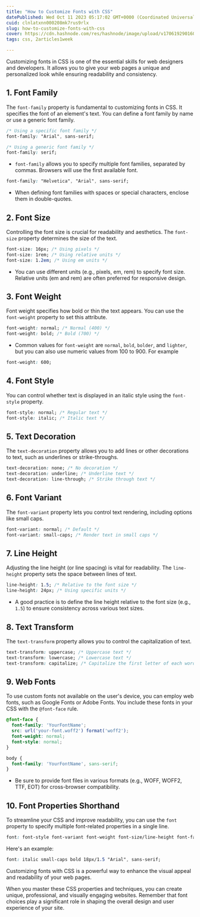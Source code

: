 ```yaml
---
title: "How to Customize Fonts with CSS"
datePublished: Wed Oct 11 2023 05:17:02 GMT+0000 (Coordinated Universal Time)
cuid: clnlatxnn000208mk7rus9rlx
slug: how-to-customize-fonts-with-css
cover: https://cdn.hashnode.com/res/hashnode/image/upload/v1706192901608/60eab7ac-2f96-4e35-9518-66cade966e74.png
tags: css, 2articles1week

---
```


Customizing fonts in CSS is one of the essential skills for web designers and developers. It allows you to give your web pages a unique and personalized look while ensuring readability and consistency.

## 1\. **Font Family**

The `font-family` property is fundamental to customizing fonts in CSS. It specifies the font of an element's text. You can define a font family by name or use a generic font family.

```css
/* Using a specific font family */
font-family: "Arial", sans-serif;

/* Using a generic font family */
font-family: serif;
```

* `font-family` allows you to specify multiple font families, separated by commas. Browsers will use the first available font.
    

```css
font-family: "Helvetica", "Arial", sans-serif;
```

* When defining font families with spaces or special characters, enclose them in double-quotes.
    

## 2\. **Font Size**

Controlling the font size is crucial for readability and aesthetics. The `font-size` property determines the size of the text.

```css
font-size: 16px; /* Using pixels */
font-size: 1rem; /* Using relative units */
font-size: 1.2em; /* Using em units */
```

* You can use different units (e.g., pixels, em, rem) to specify font size. Relative units (em and rem) are often preferred for responsive design.
    

## 3\. **Font Weight**

Font weight specifies how bold or thin the text appears. You can use the `font-weight` property to set this attribute.

```css
font-weight: normal; /* Normal (400) */
font-weight: bold; /* Bold (700) */
```

* Common values for `font-weight` are `normal`, `bold`, `bolder`, and `lighter`, but you can also use numeric values from 100 to 900. For example
    

```css
font-weight: 600;
```

## 4\. **Font Style**

You can control whether text is displayed in an italic style using the `font-style` property.

```css
font-style: normal; /* Regular text */
font-style: italic; /* Italic text */
```

## 5\. **Text Decoration**

The `text-decoration` property allows you to add lines or other decorations to text, such as underlines or strike-throughs.

```css
text-decoration: none; /* No decoration */
text-decoration: underline; /* Underline text */
text-decoration: line-through; /* Strike through text */
```

## 6\. **Font Variant**

The `font-variant` property lets you control text rendering, including options like small caps.

```css
font-variant: normal; /* Default */
font-variant: small-caps; /* Render text in small caps */
```

## 7\. **Line Height**

Adjusting the line height (or line spacing) is vital for readability. The `line-height` property sets the space between lines of text.

```css
line-height: 1.5; /* Relative to the font size */
line-height: 24px; /* Using specific units */
```

* A good practice is to define the line height relative to the font size (e.g., `1.5`) to ensure consistency across various text sizes.
    

## 8\. **Text Transform**

The `text-transform` property allows you to control the capitalization of text.

```css
text-transform: uppercase; /* Uppercase text */
text-transform: lowercase; /* Lowercase text */
text-transform: capitalize; /* Capitalize the first letter of each word */
```

## 9\. **Web Fonts**

To use custom fonts not available on the user's device, you can employ web fonts, such as Google Fonts or Adobe Fonts. You include these fonts in your CSS with the `@font-face` rule.

```css
@font-face {
  font-family: 'YourFontName';
  src: url('your-font.woff2') format('woff2');
  font-weight: normal;
  font-style: normal;
}

body {
  font-family: 'YourFontName', sans-serif;
}
```

* Be sure to provide font files in various formats (e.g., WOFF, WOFF2, TTF, EOT) for cross-browser compatibility.
    

## 10\. **Font Properties Shorthand**

To streamline your CSS and improve readability, you can use the `font` property to specify multiple font-related properties in a single line.

```css
font: font-style font-variant font-weight font-size/line-height font-family;
```

Here's an example:

```css
font: italic small-caps bold 18px/1.5 "Arial", sans-serif;
```

Customizing fonts with CSS is a powerful way to enhance the visual appeal and readability of your web pages.

When you master these CSS properties and techniques, you can create unique, professional, and visually engaging websites. Remember that font choices play a significant role in shaping the overall design and user experience of your site.